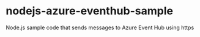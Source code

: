 # nodejs-azure-eventhub-sample
Node.js sample code that sends messages to Azure Event Hub using https
